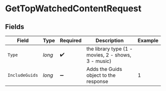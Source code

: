 # GetTopWatchedContentRequest


## Fields

| Field                                               | Type                                                | Required                                            | Description                                         | Example                                             |
| --------------------------------------------------- | --------------------------------------------------- | --------------------------------------------------- | --------------------------------------------------- | --------------------------------------------------- |
| `Type`                                              | *long*                                              | :heavy_check_mark:                                  | the library type (1 - movies, 2 - shows, 3 - music) |                                                     |
| `IncludeGuids`                                      | *long*                                              | :heavy_minus_sign:                                  | Adds the Guids object to the response<br/>          | 1                                                   |
